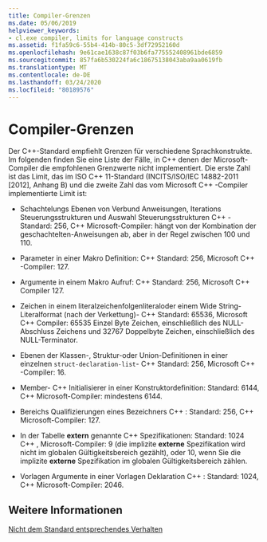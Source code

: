 ```yaml
---
title: Compiler-Grenzen
ms.date: 05/06/2019
helpviewer_keywords:
- cl.exe compiler, limits for language constructs
ms.assetid: f1fa59c6-55b4-414b-80c5-3df72952160d
ms.openlocfilehash: 9e61cae1638c87f03b6fa775552408961bde6859
ms.sourcegitcommit: 857fa6b530224fa6c18675138043aba9aa0619fb
ms.translationtype: MT
ms.contentlocale: de-DE
ms.lasthandoff: 03/24/2020
ms.locfileid: "80189576"
---
```

# <a name="compiler-limits"></a>Compiler-Grenzen

Der C++-Standard empfiehlt Grenzen für verschiedene Sprachkonstrukte. Im folgenden finden Sie eine Liste der Fälle, in C++ denen der Microsoft-Compiler die empfohlenen Grenzwerte nicht implementiert. Die erste Zahl ist das Limit, das im ISO C++ 11-Standard (INCITS/ISO/IEC 14882-2011 [2012], Anhang B) und die zweite Zahl das vom Microsoft C++ -Compiler implementierte Limit ist:

- Schachtelungs Ebenen von Verbund Anweisungen, Iterations Steuerungsstrukturen und Auswahl Steuerungsstrukturen C++ -Standard: 256, C++ Microsoft-Compiler: hängt von der Kombination der geschachtelten-Anweisungen ab, aber in der Regel zwischen 100 und 110.

- Parameter in einer Makro Definition: C++ Standard: 256, Microsoft C++ -Compiler: 127.

- Argumente in einem Makro Aufruf: C++ Standard: 256, Microsoft C++ Compiler 127.

- Zeichen in einem literalzeichenfolgenliteraloder einem Wide String-Literalformat (nach der Verkettung)- C++ Standard: 65536, Microsoft C++ Compiler: 65535 Einzel Byte Zeichen, einschließlich des NULL-Abschluss Zeichens und 32767 Doppelbyte Zeichen, einschließlich des NULL-Terminator.

- Ebenen der Klassen-, Struktur-oder Union-Definitionen in einer einzelnen `struct-declaration-list`- C++ Standard: 256, Microsoft C++ -Compiler: 16.

- Member- C++ Initialisierer in einer Konstruktordefinition: Standard: 6144, C++ Microsoft-Compiler: mindestens 6144.

- Bereichs Qualifizierungen eines Bezeichners C++ : Standard: 256, C++ Microsoft-Compiler: 127.

- In der Tabelle **extern** genannte C++ Spezifikationen: Standard: 1024 C++ , Microsoft-Compiler: 9 (die implizite **externe** Spezifikation wird nicht im globalen Gültigkeitsbereich gezählt), oder 10, wenn Sie die implizite **externe** Spezifikation im globalen Gültigkeitsbereich zählen.

- Vorlagen Argumente in einer Vorlagen Deklaration C++ : Standard: 1024, C++ Microsoft-Compiler: 2046.

## <a name="see-also"></a>Weitere Informationen

[Nicht dem Standard entsprechendes Verhalten](../cpp/nonstandard-behavior.md)
